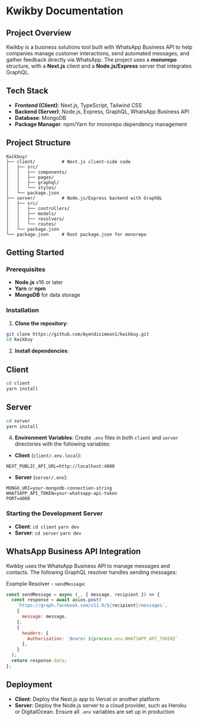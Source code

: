 # Kwikby Documentation

##  Project Overview
Kwikby is a business solutions tool built with WhatsApp Business API to help companies manage customer interactions, send automated messages, and gather feedback directly via WhatsApp. The project uses a **monorepo** structure, with a **Next.js** client and a **Node.js/Express** server that integrates GraphQL.

##  Tech Stack
* **Frontend (Client)**: Next.js, TypeScript, Tailwind CSS
* **Backend (Server)**: Node.js, Express, GraphQL, WhatsApp Business API
* **Database**: MongoDB
* **Package Manager**: npm/Yarn for monorepo dependency management

##  Project Structure
```
Kwikbuy/
├── client/          # Next.js client-side code
│   ├── src/
│   │   ├── components/
│   │   ├── pages/
│   │   ├── graphql/
│   │   └── styles/
│   └── package.json
├── server/          # Node.js/Express backend with GraphQL
│   ├── src/
│   │   ├── controllers/
│   │   ├── models/
│   │   ├── resolvers/
│   │   └── routes/
│   └── package.json
└── package.json     # Root package.json for monorepo
```

##  Getting Started

### Prerequisites
* **Node.js** v16 or later
* **Yarn** or **npm**
* **MongoDB** for data storage

### Installation

1. **Clone the repository**:
```bash
git clone https://github.com/Ayendisimeon1/kwikbuy.git
cd kwikbuy
```

2. **Install dependencies**:
## Client
```bash
cd client
yarn install
```
## Server
```bash
cd server
yarn install
```

4. **Environment Variables**: Create `.env` files in both `client` and `server` directories with the following variables:

* **Client** (`client/.env.local`):
```plaintext
NEXT_PUBLIC_API_URL=http://localhost:4000
```

* **Server** (`server/.env`):
```plaintext
MONGO_URI=your-mongodb-connection-string
WHATSAPP_API_TOKEN=your-whatsapp-api-token
PORT=4000
```

### Starting the Development Server
* **Client**: `cd client`    `yarn dev`
* **Server**: `cd server`   `yarn dev`


## WhatsApp Business API Integration
Kwikby uses the WhatsApp Business API to manage messages and contacts. The following GraphQL resolver handles sending messages:

Example Resolver - `sendMessage`:
```javascript
const sendMessage = async (_, { message, recipient }) => {
  const response = await axios.post(
    `https://graph.facebook.com/v11.0/${recipient}/messages`,
    {
      message: message,
    },
    {
      headers: {
        Authorization: `Bearer ${process.env.WHATSAPP_API_TOKEN}`
      },
    }
  );
  return response.data;
};
```



##  Deployment
* **Client**: Deploy the Next.js app to Vercel or another platform
* **Server**: Deploy the Node.js server to a cloud provider, such as Heroku or DigitalOcean. Ensure all `.env` variables are set up in production

